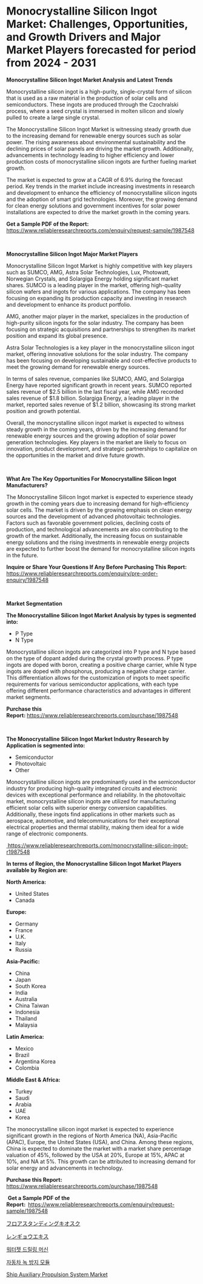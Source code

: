 <p><h1>Monocrystalline Silicon Ingot Market: Challenges, Opportunities, and Growth Drivers and Major Market Players forecasted for period from 2024 - 2031</h1></p><p><strong>Monocrystalline Silicon Ingot Market Analysis and Latest Trends</strong></p>
<p><p>Monocrystalline silicon ingot is a high-purity, single-crystal form of silicon that is used as a raw material in the production of solar cells and semiconductors. These ingots are produced through the Czochralski process, where a seed crystal is immersed in molten silicon and slowly pulled to create a large single crystal.</p><p>The Monocrystalline Silicon Ingot Market is witnessing steady growth due to the increasing demand for renewable energy sources such as solar power. The rising awareness about environmental sustainability and the declining prices of solar panels are driving the market growth. Additionally, advancements in technology leading to higher efficiency and lower production costs of monocrystalline silicon ingots are further fueling market growth.</p><p>The market is expected to grow at a CAGR of 6.9% during the forecast period. Key trends in the market include increasing investments in research and development to enhance the efficiency of monocrystalline silicon ingots and the adoption of smart grid technologies. Moreover, the growing demand for clean energy solutions and government incentives for solar power installations are expected to drive the market growth in the coming years.</p></p>
<p><strong>Get a Sample PDF of the Report:&nbsp;</strong> <a href="https://www.reliableresearchreports.com/enquiry/request-sample/1987548">https://www.reliableresearchreports.com/enquiry/request-sample/1987548</a></p>
<p>&nbsp;</p>
<p><strong>Monocrystalline Silicon Ingot Major Market Players</strong></p>
<p><p>Monocrystalline Silicon Ingot Market is highly competitive with key players such as SUMCO, AMG, Astra Solar Technologies, Lux, Photowatt, Norwegian Crystals, and Solargiga Energy holding significant market shares. SUMCO is a leading player in the market, offering high-quality silicon wafers and ingots for various applications. The company has been focusing on expanding its production capacity and investing in research and development to enhance its product portfolio.</p><p>AMG, another major player in the market, specializes in the production of high-purity silicon ingots for the solar industry. The company has been focusing on strategic acquisitions and partnerships to strengthen its market position and expand its global presence.</p><p>Astra Solar Technologies is a key player in the monocrystalline silicon ingot market, offering innovative solutions for the solar industry. The company has been focusing on developing sustainable and cost-effective products to meet the growing demand for renewable energy sources.</p><p>In terms of sales revenue, companies like SUMCO, AMG, and Solargiga Energy have reported significant growth in recent years. SUMCO reported sales revenue of $2.5 billion in the last fiscal year, while AMG recorded sales revenue of $1.8 billion. Solargiga Energy, a leading player in the market, reported sales revenue of $1.2 billion, showcasing its strong market position and growth potential.</p><p>Overall, the monocrystalline silicon ingot market is expected to witness steady growth in the coming years, driven by the increasing demand for renewable energy sources and the growing adoption of solar power generation technologies. Key players in the market are likely to focus on innovation, product development, and strategic partnerships to capitalize on the opportunities in the market and drive future growth.</p></p>
<p>&nbsp;</p>
<p><strong>What Are The Key Opportunities For Monocrystalline Silicon Ingot Manufacturers?</strong></p>
<p><p>The Monocrystalline Silicon Ingot market is expected to experience steady growth in the coming years due to increasing demand for high-efficiency solar cells. The market is driven by the growing emphasis on clean energy sources and the development of advanced photovoltaic technologies. Factors such as favorable government policies, declining costs of production, and technological advancements are also contributing to the growth of the market. Additionally, the increasing focus on sustainable energy solutions and the rising investments in renewable energy projects are expected to further boost the demand for monocrystalline silicon ingots in the future.</p></p>
<p><strong>Inquire or Share Your Questions If Any Before Purchasing This Report:</strong> <a href="https://www.reliableresearchreports.com/enquiry/pre-order-enquiry/1987548">https://www.reliableresearchreports.com/enquiry/pre-order-enquiry/1987548</a></p>
<p>&nbsp;</p>
<p><strong>Market Segmentation</strong></p>
<p><strong>The Monocrystalline Silicon Ingot Market Analysis by types is segmented into:</strong></p>
<p><ul><li>P Type</li><li>N Type</li></ul></p>
<p><p>Monocrystalline silicon ingots are categorized into P type and N type based on the type of dopant added during the crystal growth process. P type ingots are doped with boron, creating a positive charge carrier, while N type ingots are doped with phosphorus, producing a negative charge carrier. This differentiation allows for the customization of ingots to meet specific requirements for various semiconductor applications, with each type offering different performance characteristics and advantages in different market segments.</p></p>
<p><strong>Purchase this Report:&nbsp;</strong><a href="https://www.reliableresearchreports.com/purchase/1987548">https://www.reliableresearchreports.com/purchase/1987548</a></p>
<p>&nbsp;</p>
<p><strong>The Monocrystalline Silicon Ingot Market Industry Research by Application is segmented into:</strong></p>
<p><ul><li>Semiconductor</li><li>Photovoltaic</li><li>Other</li></ul></p>
<p><p>Monocrystalline silicon ingots are predominantly used in the semiconductor industry for producing high-quality integrated circuits and electronic devices with exceptional performance and reliability. In the photovoltaic market, monocrystalline silicon ingots are utilized for manufacturing efficient solar cells with superior energy conversion capabilities. Additionally, these ingots find applications in other markets such as aerospace, automotive, and telecommunications for their exceptional electrical properties and thermal stability, making them ideal for a wide range of electronic components.</p></p>
<p><a href="https://www.reliableresearchreports.com/monocrystalline-silicon-ingot-r1987548">&nbsp;https://www.reliableresearchreports.com/monocrystalline-silicon-ingot-r1987548</a></p>
<p><strong>In terms of Region, the Monocrystalline Silicon Ingot Market Players available by Region are:</strong></p>
<p>
    <p> <strong> North America: </strong>
        <ul>
            <li>United States</li>
            <li>Canada</li>
        </ul>
        </p> 
    <p> <strong> Europe: </strong>
        <ul>
            <li>Germany</li>
            <li>France</li>
            <li>U.K.</li>
            <li>Italy</li>
            <li>Russia</li>
        </ul>
        </p> 
    <p> <strong> Asia-Pacific: </strong>
        <ul>
            <li>China</li>
            <li>Japan</li>
            <li>South Korea</li>
            <li>India</li>
            <li>Australia</li>
            <li>China Taiwan</li>
            <li>Indonesia</li>
            <li>Thailand</li>
            <li>Malaysia</li>
        </ul>
        </p> 
    <p> <strong> Latin America: </strong>
        <ul>
            <li>Mexico</li>
            <li>Brazil</li>
            <li>Argentina Korea</li>
            <li>Colombia</li>
        </ul>
        </p> 
    <p> <strong> Middle East & Africa: </strong>
        <ul>
            <li>Turkey</li>
            <li>Saudi</li>
            <li>Arabia</li>
            <li>UAE</li>
            <li>Korea</li>
        </ul>
    </p>
    </p>
<p><p>The monocrystalline silicon ingot market is expected to experience significant growth in the regions of North America (NA), Asia-Pacific (APAC), Europe, the United States (USA), and China. Among these regions, China is expected to dominate the market with a market share percentage valuation of 45%, followed by the USA at 20%, Europe at 15%, APAC at 10%, and NA at 5%. This growth can be attributed to increasing demand for solar energy and advancements in technology.</p></p>
<p><strong>Purchase this Report: </strong><a href="https://www.reliableresearchreports.com/purchase/1987548">https://www.reliableresearchreports.com/purchase/1987548</a></p>
<p>&nbsp;<strong>Get a Sample PDF of the Report:&nbsp;&nbsp;</strong><a href="https://www.reliableresearchreports.com/enquiry/request-sample/1987548">https://www.reliableresearchreports.com/enquiry/request-sample/1987548</a></p>
<p><strong></strong></p>
<p><p><a href="https://medium.com/@jasoniller59/%E5%BA%8A%E7%BD%AE%E3%81%8D%E3%82%AD%E3%82%AA%E3%82%B9%E3%82%AF%E5%B8%82%E5%A0%B4%E3%83%AC%E3%83%9D%E3%83%BC%E3%83%88%E3%81%AF-%E3%81%93%E3%81%AE%E5%B8%82%E5%A0%B4%E3%81%AE%E6%9C%80%E6%96%B0%E3%81%AE%E3%83%88%E3%83%AC%E3%83%B3%E3%83%89%E3%82%84%E6%88%90%E9%95%B7%E3%81%AE%E6%A9%9F%E4%BC%9A%E3%82%92%E6%98%8E%E3%82%89%E3%81%8B%E3%81%AB%E3%81%97%E3%81%A6%E3%81%84%E3%81%BE%E3%81%99-c09b9b6922dd">フロアスタンディングキオスク</a></p><p><a href="https://medium.com/@mad.jake/%E3%83%95%E3%82%B5%E3%83%9C%E3%82%BF%E3%83%B3%E3%82%A8%E3%82%AD%E3%82%B9%E5%B8%82%E5%A0%B4%E3%81%AE%E8%A6%8F%E6%A8%A1-%E5%B8%82%E5%A0%B4%E3%81%AE%E8%A6%8B%E9%80%9A%E3%81%97%E3%81%A8%E5%B8%82%E5%A0%B4%E4%BA%88%E6%B8%AC-2024%E5%B9%B4-2031%E5%B9%B4-1e50b39b8cd7">レンギョウエキス</a></p><p><a href="https://medium.com/@earnesteidenreichja/%EC%9B%8C%ED%84%B0%EC%A0%AF-%EB%93%9C%EB%A6%B4%EB%A7%81-%EA%B8%B0%EA%B3%84-%EC%8B%9C%EC%9E%A5-2031%EB%85%84%EA%B9%8C%EC%A7%80%EC%9D%98-%ED%8A%B8%EB%A0%8C%EB%93%9C-%EC%98%88%EC%B8%A1-%EB%B0%8F-%EA%B2%BD%EC%9F%81-%EB%B6%84%EC%84%9D-6677cc234ff6">워터젯 드릴링 머신</a></p><p><a href="https://medium.com/@josefarice/%EC%9E%90%EB%8F%99%EC%B0%A8-%EB%B6%80%EC%8B%9D-%EB%B0%A9%EC%A7%80-%EB%AA%A8%EB%93%88-%EC%8B%9C%EC%9E%A5-%EA%B7%9C%EB%AA%A8-cagr-%ED%8A%B8%EB%A0%8C%EB%93%9C-2024-2030-5032591d37ca">자동차 녹 방지 모듈</a></p><p><a href="https://issuu.com/reportprime-2/docs/ship-auxiliary-propulsion-system-market-size-2030.">Ship Auxiliary Propulsion System Market</a></p></p>